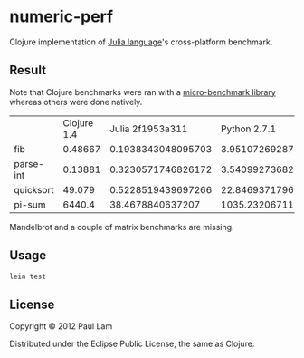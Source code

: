 # numeric-perf

Clojure implementation of [Julia language](http://julialang.org/)'s
cross-platform benchmark.

## Result

Note that Clojure benchmarks were ran with a [micro-benchmark
library](https://github.com/hugoduncan/criterium)
whereas others were done natively.

<table>
  <tr>
    <td></td>
    <td>Clojure 1.4</td>
    <td>Julia 2f1953a311</td>
    <td>Python 2.7.1</td>
    <td>R 2.15.1</td>
  </tr>
  <tr>
    <td>fib</td>
    <td>0.48667</td>
    <td>0.1938343048095703</td>
    <td>3.95107269287</td>
    <td>34.00000000</td>
  </tr>
  <tr>
    <td>parse-int</td>
    <td>0.13881</td>
    <td>0.3230571746826172</td>
    <td>3.54099273682</td>
    <td>65.00000000</td>
  </tr>
  <tr>
    <td>quicksort</td>
    <td>49.079</td>
    <td>0.5228519439697266</td>
    <td>22.8469371796</td>
    <td>218.00000000</td>
  </tr>  
  <tr>
    <td>pi-sum</td>
    <td>6440.4</td>
    <td>38.4678840637207</td>
    <td>1035.23206711</td>
    <td>6809.00000000</td>
  </tr>
</table>

Mandelbrot and a couple of matrix benchmarks are missing.

## Usage

```bash
lein test
```

## License

Copyright © 2012 Paul Lam

Distributed under the Eclipse Public License, the same as Clojure.
